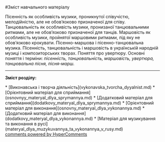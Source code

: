 <div id="hypercomments_widget" class="js-hypercomments-widget invisible"></div>


#Зміст навчального матеріалу

Пісенність як особливість музики, проникнутої співучістю, мелодійністю, але не обов’язково призначеної для співу. Танцювальність як особливість музики, пронизаної танцювальними ритмами, але не обов’язково призначеної для танців. Маршовість як особливість музики, пройнятої маршовими ритмами, під яку не обов’язково крокувати. Пісенно-маршова і пісенно-танцювальна музика. Пісенність, танцювальність і маршовість в українській народній музиці і композиторських творах. Поняття про увертюру. Основні поняття і терміни: *пісенність, танцювальність, маршовість, увертюра,  танцювальна пісня, пісня-марш.*

<hr>
<p><b>Зміст розділу:</b></p>
   * [Виконавська і творча діяльність](vуkonavska_tvorcha_dyyalnist.md)
   * [Орієнтовний матеріал для сприймання](osnovnуy_materyal_dlya_sprуmannya.md)
   * [Додатковий матеріал для сприймання](dodatkovу_materyal_dlya_sprуmannya.md)
   * [Орієнтовний матеріал для  виконання](osnovnу_materyal_dlya_vуkonannya.md)
   * [Додатковий матеріал для виконання](dodatkovу_materyal_dlya_vуkonannya.md)
   * [Матеріал для музикування та виконання в русі](materyal_dlya_muzуkuvannya_ta_vуkonannya_v_rusy.md)

<div class="js-hypercomments-container">
    <a href="http://hypercomments.com" class="hc-link" title="comments widget">comments powered by HyperComments</a>
</div>